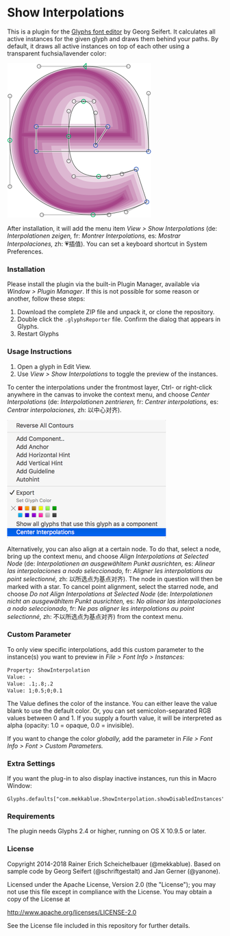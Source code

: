 # Show Interpolations

This is a plugin for the [Glyphs font editor](http://glyphsapp.com/) by Georg Seifert.
It calculates all active instances for the given glyph and draws them behind your paths.
By default, it draws all active instances on top of each other using a transparent fuchsia/lavender color:

![All instances are shown live.](ShowInterpolations.png "Show Interpolations Screenshot")

After installation, it will add the menu item *View > Show Interpolations* (de: *Interpolationen zeigen,* fr: *Montrer Interpolations,* es: *Mostrar Interpolaciones,* zh: 💗插值).
You can set a keyboard shortcut in System Preferences.

### Installation

Please install the plugin via the built-in Plugin Manager, available via *Window > Plugin Manager*. If this is not possible for some reason or another, follow these steps:

1. Download the complete ZIP file and unpack it, or clone the repository.
2. Double click the `.glyphsReporter` file. Confirm the dialog that appears in Glyphs.
3. Restart Glyphs

### Usage Instructions

1. Open a glyph in Edit View.
2. Use *View > Show Interpolations* to toggle the preview of the instances.

To center the interpolations under the frontmost layer, Ctrl- or right-click anywhere in the canvas to invoke the context menu, and choose *Center Interpolations* (de: *Interpolationen zentrieren,* fr: *Centrer interpolations,* es: *Centrar interpolaciones,* zh: 以中心对齐). 

![Toggle the centering of interpolations via the context menu](ShowInterpolationsContextMenu.png "Show Interpolations Context Menu")

Alternatively, you can also align at a certain node. To do that, select a node, bring up the context menu, and choose 
*Align Interpolations at Selected Node* (de: *Interpolationen an ausgewähltem Punkt ausrichten,* es: *Alinear las interpolaciones a nodo seleccionado,* fr: *Aligner les interpolations au point selectionné,* zh: 以所选点为基点对齐).
The node in question will then be marked with a star. To cancel point alignment, select the starred node, and choose  *Do not Align Interpolations at Selected Node* (de: *Interpolationen nicht an ausgewähltem Punkt ausrichten,* es: *No alinear las interpolaciones a nodo seleccionado,* fr: *Ne pas aligner les interpolations au point selectionné,* zh: 不以所选点为基点对齐) from the context menu.


### Custom Parameter

To only view specific interpolations, add this custom parameter to the instance(s) you want to preview in *File > Font Info > Instances:*

    Property: ShowInterpolation
    Value: -
    Value: .1;.8;.2
    Value: 1;0.5;0;0.1

The Value defines the color of the instance. You can either leave the value blank to use the default color. Or, you can set semicolon-separated RGB values between 0 and 1. If you supply a fourth value, it will be interpreted as alpha (opacity: 1.0 = opaque, 0.0 = invisible).

If you want to change the color *globally,* add the parameter in *File > Font Info > Font > Custom Parameters.* 

### Extra Settings

If you want the plug-in to also display inactive instances, run this in Macro Window:

```
Glyphs.defaults["com.mekkablue.ShowInterpolation.showDisabledInstances"]=True
```

### Requirements

The plugin needs Glyphs 2.4 or higher, running on OS X 10.9.5 or later.

### License

Copyright 2014-2018 Rainer Erich Scheichelbauer (@mekkablue).
Based on sample code by Georg Seifert (@schriftgestalt) and Jan Gerner (@yanone).

Licensed under the Apache License, Version 2.0 (the "License");
you may not use this file except in compliance with the License.
You may obtain a copy of the License at

http://www.apache.org/licenses/LICENSE-2.0

See the License file included in this repository for further details.

